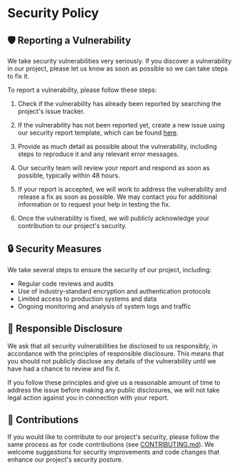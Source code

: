 <!--
* SECURITY.MD version 0.1.0
* If you make any modifications to this file, please update the Spanish version as well.
* Originally created by @Zyruks
* Contributors:
-->

# Security Policy

## 🛡️ Reporting a Vulnerability

We take security vulnerabilities very seriously. If you discover a vulnerability in our project, please let us know as soon as possible so we can take steps to fix it.

To report a vulnerability, please follow these steps:

1. Check if the vulnerability has already been reported by searching the project's issue tracker.

2. If the vulnerability has not been reported yet, create a new issue using our security report template, which can be found [here](https://github.com/zyruks/astro-starter/issues/new).

3. Provide as much detail as possible about the vulnerability, including steps to reproduce it and any relevant error messages.

4. Our security team will review your report and respond as soon as possible, typically within 48 hours.

5. If your report is accepted, we will work to address the vulnerability and release a fix as soon as possible. We may contact you for additional information or to request your help in testing the fix.

6. Once the vulnerability is fixed, we will publicly acknowledge your contribution to our project's security.

## 🔒 Security Measures

We take several steps to ensure the security of our project, including:

- Regular code reviews and audits
- Use of industry-standard encryption and authentication protocols
- Limited access to production systems and data
- Ongoing monitoring and analysis of system logs and traffic

## 🙏 Responsible Disclosure

We ask that all security vulnerabilities be disclosed to us responsibly, in accordance with the principles of responsible disclosure. This means that you should not publicly disclose any details of the vulnerability until we have had a chance to review and fix it.

If you follow these principles and give us a reasonable amount of time to address the issue before making any public disclosures, we will not take legal action against you in connection with your report.

## 🤝 Contributions

If you would like to contribute to our project's security, please follow the same process as for code contributions (see [CONTRIBUTING.md](CONTRIBUTING.md)). We welcome suggestions for security improvements and code changes that enhance our project's security posture.
